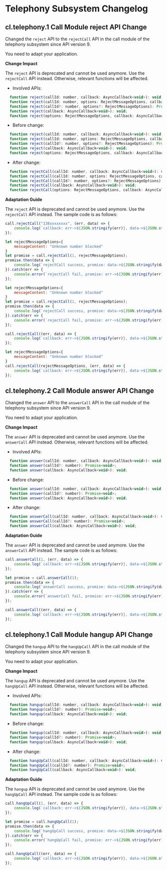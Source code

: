 # Telephony Subsystem Changelog



## cl.telephony.1 Call Module reject API Change
Changed the `reject` API to the `rejectCall` API in the call module of the telephony subsystem since API version 9.

You need to adapt your application.

**Change Impact**

The `reject` API is deprecated and cannot be used  anymore. Use the `rejectCall` API instead. Otherwise, relevant functions will be affected.

- Involved APIs:

```js
  function reject(callId: number, callback: AsyncCallback<void>): void;
  function reject(callId: number, options: RejectMessageOptions, callback: AsyncCallback<void>): void;
  function reject(callId?: number, options?: RejectMessageOptions): Promise<void>;
  function reject(callback: AsyncCallback<void>): void;
  function reject(options: RejectMessageOptions, callback: AsyncCallback<void>): void;
```

- Before change:

```js
  function reject(callId: number, callback: AsyncCallback<void>): void;
  function reject(callId: number, options: RejectMessageOptions, callback: AsyncCallback<void>): void;
  function reject(callId?: number, options?: RejectMessageOptions): Promise<void>;
  function reject(callback: AsyncCallback<void>): void;
  function reject(options: RejectMessageOptions, callback: AsyncCallback<void>): void;
```

- After change:

```js
  function rejectCall(callId: number, callback: AsyncCallback<void>): void;
  function rejectCall(callId: number, options: RejectMessageOptions, callback: AsyncCallback<void>): void;
  function rejectCall(callId?: number, options?: RejectMessageOptions): Promise<void>;
  function rejectCall(callback: AsyncCallback<void>): void;
  function rejectCall(options: RejectMessageOptions, callback: AsyncCallback<void>): void;
```


**Adaptation Guide**

The `reject` API is deprecated and cannot be used  anymore. Use the `rejectCall` API instead.
The sample code is as follows:

```js
call.rejectCall("138xxxxxxxx", (err, data) => {
    console.log(`callback: err->${JSON.stringify(err)}, data->${JSON.stringify(data)}`);
});
```


```js
let rejectMessageOptions={
    messageContent: "Unknown number blocked"
}
let promise = call.rejectCall(1, rejectMessageOptions);
promise.then(data => {
    console.log(`rejectCall success, promise: data->${JSON.stringify(data)}`);
}).catch(err => {
    console.error(`rejectCall fail, promise: err->${JSON.stringify(err)}`);
});
```


```js
let rejectMessageOptions={
    messageContent: "Unknown number blocked"
}
let promise = call.rejectCall(1, rejectMessageOptions);
promise.then(data => {
    console.log(`rejectCall success, promise: data->${JSON.stringify(data)}`);
}).catch(err => {
    console.error(`rejectCall fail, promise: err->${JSON.stringify(err)}`);
});
```


```js
call.rejectCall((err, data) => {
    console.log(`callback: err->${JSON.stringify(err)}, data->${JSON.stringify(data)}`);
});
```


```js
let rejectMessageOptions={
    messageContent: "Unknown number blocked"
}
call.rejectCall(rejectMessageOptions, (err, data) => {
    console.log(`callback: err->${JSON.stringify(err)}, data->${JSON.stringify(data)}`);
});
```


## cl.telephony.2 Call Module answer API Change
Changed the `answer` API to the `answerCall` API in the call module of the telephony subsystem since API version 9.

You need to adapt your application.

**Change Impact**

The `answer` API is deprecated and cannot be used  anymore. Use the `answerCall` API instead. Otherwise, relevant functions will be affected.

- Involved APIs:

```js
  function answer(callId: number, callback: AsyncCallback<void>): void;
  function answer(callId?: number): Promise<void>;
  function answer(callback: AsyncCallback<void>): void;
```

- Before change:

```js
  function answer(callId: number, callback: AsyncCallback<void>): void;
  function answer(callId?: number): Promise<void>;
  function answer(callback: AsyncCallback<void>): void;
```

- After change:

```js
  function answerCall(callId: number, callback: AsyncCallback<void>): void;
  function answerCall(callId?: number): Promise<void>;
  function answerCall(callback: AsyncCallback<void>): void;
```


**Adaptation Guide**

The `answer` API is deprecated and cannot be used  anymore. Use the `answerCall` API instead.
The sample code is as follows:

```js
call.answerCall(1, (err, data) => {
    console.log(`callback: err->${JSON.stringify(err)}, data->${JSON.stringify(data)}`);
});
```


```js
let promise = call.answerCall(1);
promise.then(data => {
    console.log(`answerCall success, promise: data->${JSON.stringify(data)}`);
}).catch(err => {
    console.error(`answerCall fail, promise: err->${JSON.stringify(err)}`);
});
```


```js
call.answerCall((err, data) => {
    console.log(`callback: err->${JSON.stringify(err)}, data->${JSON.stringify(data)}`);
});
```


## cl.telephony.1 Call Module hangup API Change
Changed the `hangup` API to the `hangUpCall` API in the call module of the telephony subsystem since API version 9.

You need to adapt your application.

**Change Impact**

The `hangup` API is deprecated and cannot be used  anymore. Use the `hangUpCall` API instead. Otherwise, relevant functions will be affected.

- Involved APIs:

```js
  function hangup(callId: number, callback: AsyncCallback<void>): void;
  function hangup(callId?: number): Promise<void>;
  function hangup(callback: AsyncCallback<void>): void;
```

- Before change:

```js
  function hangup(callId: number, callback: AsyncCallback<void>): void;
  function hangup(callId?: number): Promise<void>;
  function hangup(callback: AsyncCallback<void>): void;
```

- After change:

```js
  function hangUpCall(callId: number, callback: AsyncCallback<void>): void;
  function hangUpCall(callId?: number): Promise<void>;
  function hangUpCall(callback: AsyncCallback<void>): void;
```


**Adaptation Guide**

The `hangup` API is deprecated and cannot be used  anymore. Use the `hangUpCall` API instead.
The sample code is as follows:

```js
call.hangUpCall(1, (err, data) => {
    console.log(`callback: err->${JSON.stringify(err)}, data->${JSON.stringify(data)}`);
});
```


```js
let promise = call.hangUpCall(1);
promise.then(data => {
    console.log(`hangUpCall success, promise: data->${JSON.stringify(data)}`);
}).catch(err => {
    console.error(`hangUpCall fail, promise: err->${JSON.stringify(err)}`);
});
```


```js
call.hangUpCall((err, data) => {
    console.log(`callback: err->${JSON.stringify(err)}, data->${JSON.stringify(data)}`);
});
```
